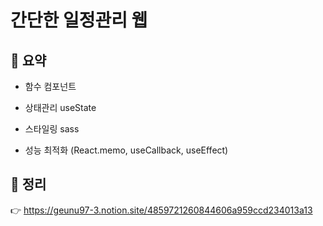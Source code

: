 # 간단한 일정관리 웹

## 📖 요약

- 함수 컴포넌트

- 상태관리 useState 

- 스타일링 sass

- 성능 최적화 (React.memo, useCallback, useEffect)

## 📖 정리

👉  https://geunu97-3.notion.site/4859721260844606a959ccd234013a13
